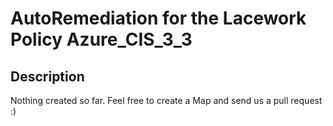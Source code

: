 # AutoRemediation for the Lacework Policy Azure_CIS_3_3

## Description
Nothing created so far. Feel free to create a Map and send us a pull request :)
